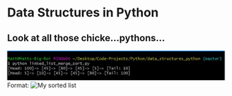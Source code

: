 # Data Structures in Python

## Look at all those chicke...pythons...

![Merged & Sorted List](/img/console_img.JPG)
Format: ![My sorted list](url)